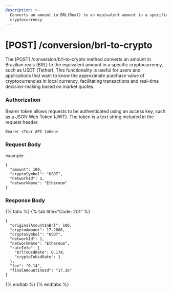```yaml
---
description: >-
  Converts an amount in BRL(Real) to an equivalent amount in a specific
  cryptocurrency
---
```


# \[POST] /conversion/brl-to-crypto

The \[POST] /conversion/brl-to-crypto method converts an amount in Brazilian reais (BRL) to the equivalent amount in a specific cryptocurrency, such as USDT (Tether). This functionality is useful for users and applications that want to know the approximate purchase value of cryptocurrencies in local currency, facilitating transactions and real-time decision-making based on market quotes.

### Authorization

Bearer token allows requests to be authenticated using an access key, such as a JSON Web Token (JWT). The token is a text string included in the request header.

```
Bearer <Your API token>
```

### Request Body

example:

```
{
  "amount": 100,
  "cryptoSymbol": "USDT",
  "networkId": 1,
  "networkName": "Ethereum"
}
```

### Response Body

{% tabs %}
{% tab title="Code: 201" %}
```
{
  "originalAmountInBrl": 100,
  "cryptoAmount": 17.2608,
  "cryptoSymbol": "USDT",
  "networkId": 1,
  "networkName": "Ethereum",
  "rateInfo": {
    "brlToUsdRate": 0.174,
    "cryptoToUsdRate": 1
  },
  "fee": "0.14",
  "finalAmountInUsd": "17.26"
}
```
{% endtab %}
{% endtabs %}
